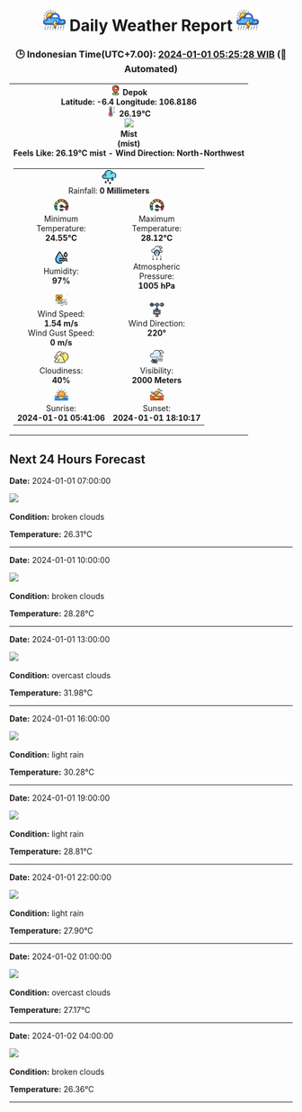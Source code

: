# <h1 align='center'><img height='40' src='images/cloud.png'> Daily Weather Report <img height='40' src='images/cloud.png'></h1>
<h3 align='center'>🕒 Indonesian Time(UTC+7.00): <u>2024-01-01 05:25:28 WIB</u> (🤖Automated)</h3>

<table align='center'>
<tr>
<td align='center'><img src='images/placeholder.png' height='18'> <b>Depok</b><br><b>Latitude: -6.4 Longitude: 106.8186</b><br><img src='images/thermometer.png' height='18'> <b>26.19°C</b><br><img src='https://openweathermap.org/img/w/50n.png' height='50'><br><b>Mist</b><br><b>(mist)</b><br><b>Feels Like: 26.19°C mist - Wind Direction: North-Northwest</b></td>
</tr>
<td>
<table align=center>
<tr>
<td align=center colspan=2><img src=images/rain.png height=25><br>Rainfall: <b>0 Millimeters</b></td>
</tr>
<tr>
<td align='center'><img src='images/fast.png' height='25'><br>Minimum<br>Temperature:<br><b>24.55°C</b></td>
<td align='center'><img src='images/fast.png' height='25'><br>Maximum<br>Temperature:<br><b>28.12°C</b></td>
</tr>
<tr>
<td align='center'><img src='images/humidity.png' height='25'><br>Humidity:<br><b>97%</b></td>
<td align='center'><img src='images/atmospheric.png' height='25'><br>Atmospheric<br>Pressure:<br><b>1005 hPa</b></td>
</tr>
<tr>
<td align='center'><img src='images/air-flow.png' height='25'><br>Wind Speed:<br><b>1.54 m/s</b><br>Wind Gust Speed:<br><b>0 m/s</b></td>
<td align='center'><img src='images/anemometer.png' height='25'><br>Wind Direction:<br><b>220°</b></td>
</tr>
<tr>
<td align='center'><img src='images/cloudy.png' height='25'><br>Cloudiness:<br><b>40%</b></td>
<td align='center'><img src='images/low-visibility.png' height='25'><br>Visibility:<br><b>2000 Meters</b></td>
</tr>
<tr>
<td align='center'><img src='images/sunrise.png' height='25'><br>Sunrise:<br><b>2024-01-01 05:41:06</b></td>
<td align='center'><img src='images/sunsets.png' height='25'><br>Sunset:<br><b>2024-01-01 18:10:17</b></td>
</tr>
</table>
</table>
<h2>Next 24 Hours Forecast</h2>
<p><b>Date:</b> 2024-01-01 07:00:00</p>
<img src='https://openweathermap.org/img/w/04d.png'>
<p><b>Condition:</b> broken clouds</p>
<p><b>Temperature:</b> 26.31°C</p>
<hr>
<p><b>Date:</b> 2024-01-01 10:00:00</p>
<img src='https://openweathermap.org/img/w/04d.png'>
<p><b>Condition:</b> broken clouds</p>
<p><b>Temperature:</b> 28.28°C</p>
<hr>
<p><b>Date:</b> 2024-01-01 13:00:00</p>
<img src='https://openweathermap.org/img/w/04d.png'>
<p><b>Condition:</b> overcast clouds</p>
<p><b>Temperature:</b> 31.98°C</p>
<hr>
<p><b>Date:</b> 2024-01-01 16:00:00</p>
<img src='https://openweathermap.org/img/w/10d.png'>
<p><b>Condition:</b> light rain</p>
<p><b>Temperature:</b> 30.28°C</p>
<hr>
<p><b>Date:</b> 2024-01-01 19:00:00</p>
<img src='https://openweathermap.org/img/w/10n.png'>
<p><b>Condition:</b> light rain</p>
<p><b>Temperature:</b> 28.81°C</p>
<hr>
<p><b>Date:</b> 2024-01-01 22:00:00</p>
<img src='https://openweathermap.org/img/w/10n.png'>
<p><b>Condition:</b> light rain</p>
<p><b>Temperature:</b> 27.90°C</p>
<hr>
<p><b>Date:</b> 2024-01-02 01:00:00</p>
<img src='https://openweathermap.org/img/w/04n.png'>
<p><b>Condition:</b> overcast clouds</p>
<p><b>Temperature:</b> 27.17°C</p>
<hr>
<p><b>Date:</b> 2024-01-02 04:00:00</p>
<img src='https://openweathermap.org/img/w/04n.png'>
<p><b>Condition:</b> broken clouds</p>
<p><b>Temperature:</b> 26.36°C</p>
<hr>
